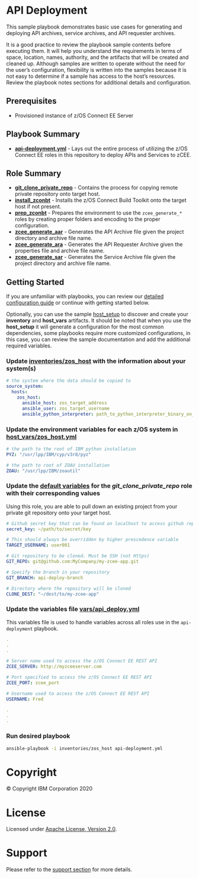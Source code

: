 # API Deployment

This sample playbook demonstrates basic use cases for generating and deploying
API archives, service archives, and API requester archives.


It is a good practice to review the playbook sample contents before executing
them. It will help you understand the requirements in terms of space, location,
names, authority, and the artifacts that will be created and cleaned up.
Although samples are written to operate without the need for the user’s
configuration, flexibility is written into the samples because it is not easy
to determine if a sample has access to the host’s resources. Review the
playbook notes sections for additional details and configuration.

## Prerequisites

* Provisioned instance of z/OS Connect EE Server

## Playbook Summary

- [**api-deployment.yml**](api-deployment.yml) - Lays out the entire process of utilizing the z/OS Connect EE roles in this repository to deploy APIs and Services to zCEE.

## Role Summary

- [**git_clone_private_repo**](roles/git_clone_private_repo/README.md) - Contains the process for copying remote private repository onto target host.
- [**install_zconbt**](roles/install_zconbt/README.md) - Installs the z/OS Connect Build Toolkit onto the target host if not present.
- [**prep_zconbt**](roles/prep_zconbt/README.md) - Prepares the environment to use the `zcee_generate_*` roles by creating proper folders and encoding to the proper configuration.
- [**zcee_generate_aar**](roles/zcee_generate_aar/README.md) - Generates the API Archive file given the project directory and archive file name.
- [**zcee_generate_ara**](roles/zcee_generate_ara/README.md) - Generates the API Requester Archive given the properties file and archive file name.
- [**zcee_generate_sar**](roles/zcee_generate_sar/README.md) - Generates the Service Archive file given the project directory and archive file name.

## Getting Started

If you are unfamiliar with playbooks, you can review our
[detailed configuration guide](https://github.com/IBM/z_ansible_collections_samples/blob/master/docs/share/configuration_guide.md) or
continue with getting started below.

Optionally, you can use the sample
[host_setup](https://github.com/IBM/z_ansible_collections_samples/blob/master/zos_administration/host_setup/README.md)
to discover and create your **inventory** and **host_vars** artifacts. It should
be noted that when you use the **host_setup** it will generate a configuration
for the most common dependencies, some playbooks require more customized
configurations, in this case, you can review the sample documentation and
add the additional required variables.

### Update [inventories/zos_host](inventories/zos_host) with the information about your system(s)

```yaml
# the system where the data should be copied to
source_system:
  hosts:
    zos_host:
      ansible_host: zos_target_address
      ansible_user: zos_target_username
      ansible_python_interpreter: path_to_python_interpreter_binary_on_zos_target
```

### Update the environment variables for each z/OS system in [host_vars/zos_host.yml](host_vars/zos_host.yml)

```yaml
# the path to the root of IBM python installation
PYZ: "/usr/lpp/IBM/cyp/v3r8/pyz"

# the path to root of ZOAU installation
ZOAU: "/usr/lpp/IBM/zoautil"
```

### Update the [default variables](roles/git_clone_private_repo/defaults/main.yml) for the *git_clone_private_repo* role with their corresponding values

Using this role, you are able to pull down an existing project from your private git repository onto your target host.

```yaml
# Github secret key that can be found on localhost to access github repository
secret_key: ~/path/to/secret/key

# This should always be overridden by higher prescedence variable
TARGET_USERNAME: user001

# Git repository to be cloned. Must be SSH (not Https)
GIT_REPO: git@github.com:MyCompany/my-zcee-app.git

# Specify the branch in your repository
GIT_BRANCH: api-deploy-branch

# Directory where the repository will be cloned
CLONE_DEST: "~/dest/to/my-zcee-app"
```

### Update the variables file [vars/api_deploy.yml](vars/api_deploy.yml)

This variables file is used to handle variables across all roles use in the `api-deployment` playbook.
```yaml
.
.
.

# Server name used to access the z/OS Connect EE REST API
ZCEE_SERVER: http://myzceeserver.com

# Port specified to access the z/OS Connect EE REST API
ZCEE_PORT: zcee_port

# Username used to access the z/OS Connect EE REST API
USERNAME: Fred

.
.
.
```

### Run desired playbook

```bash
ansible-playbook -i inventories/zos_host api-deployment.yml
```

# Copyright

© Copyright IBM Corporation 2020

# License

Licensed under [Apache License,
Version 2.0](https://opensource.org/licenses/Apache-2.0).

# Support

Please refer to the [support section](https://github.com/IBM/z_ansible_collections_samples/blob/master/README.md#support) for more
details.